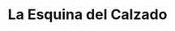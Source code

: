 ---
title: "La Esquina del Calzado"
url: /santiago/la-esquina-del-calzado-calle-san-luis/
shop: zapatos
---